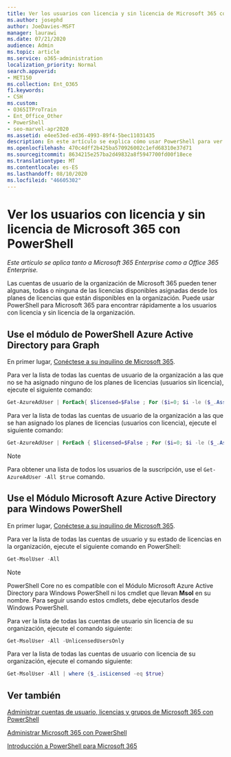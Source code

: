 ```yaml
---
title: Ver los usuarios con licencia y sin licencia de Microsoft 365 con PowerShell
ms.author: josephd
author: JoeDavies-MSFT
manager: laurawi
ms.date: 07/21/2020
audience: Admin
ms.topic: article
ms.service: o365-administration
localization_priority: Normal
search.appverid:
- MET150
ms.collection: Ent_O365
f1.keywords:
- CSH
ms.custom:
- O365ITProTrain
- Ent_Office_Other
- PowerShell
- seo-marvel-apr2020
ms.assetid: e4ee53ed-ed36-4993-89f4-5bec11031435
description: En este artículo se explica cómo usar PowerShell para ver cuentas de usuario de Microsoft 365 con licencia y sin licencia.
ms.openlocfilehash: 470c4dff2b425ba570926002c1efd68310e37d71
ms.sourcegitcommit: 8634215e257ba2d49832a8f5947700fd00f18ece
ms.translationtype: MT
ms.contentlocale: es-ES
ms.lasthandoff: 08/10/2020
ms.locfileid: "46605302"
---
```

# <a name="view-licensed-and-unlicensed-microsoft-365-users-with-powershell"></a>Ver los usuarios con licencia y sin licencia de Microsoft 365 con PowerShell

*Este artículo se aplica tanto a Microsoft 365 Enterprise como a Office 365 Enterprise.*

Las cuentas de usuario de la organización de Microsoft 365 pueden tener algunas, todas o ninguna de las licencias disponibles asignadas desde los planes de licencias que están disponibles en la organización. Puede usar PowerShell para Microsoft 365 para encontrar rápidamente a los usuarios con licencia y sin licencia de la organización.

## <a name="use-the-azure-active-directory-powershell-for-graph-module"></a>Use el módulo de PowerShell Azure Active Directory para Graph

En primer lugar, [Conéctese a su inquilino de Microsoft 365](connect-to-office-365-powershell.md#connect-with-the-azure-active-directory-powershell-for-graph-module).
 
Para ver la lista de todas las cuentas de usuario de la organización a las que no se ha asignado ninguno de los planes de licencias (usuarios sin licencia), ejecute el siguiente comando:
  
```powershell
Get-AzureAdUser | ForEach{ $licensed=$False ; For ($i=0; $i -le ($_.AssignedLicenses | Measure).Count ; $i++) { If( [string]::IsNullOrEmpty(  $_.AssignedLicenses[$i].SkuId ) -ne $True) { $licensed=$true } } ; If( $licensed -eq $false) { Write-Host $_.UserPrincipalName} }
```

Para ver la lista de todas las cuentas de usuario de la organización a las que se han asignado los planes de licencias (usuarios con licencia), ejecute el siguiente comando:
  
```powershell
Get-AzureAdUser | ForEach { $licensed=$False ; For ($i=0; $i -le ($_.AssignedLicenses | Measure).Count ; $i++) { If( [string]::IsNullOrEmpty(  $_.AssignedLicenses[$i].SkuId ) -ne $True) { $licensed=$true } } ; If( $licensed -eq $true) { Write-Host $_.UserPrincipalName} }
```

>[!Note]
>Para obtener una lista de todos los usuarios de la suscripción, use el `Get-AzureAdUser -All $true` comando.
>

## <a name="use-the-microsoft-azure-active-directory-module-for-windows-powershell"></a>Use el Módulo Microsoft Azure Active Directory para Windows PowerShell

En primer lugar, [Conéctese a su inquilino de Microsoft 365](connect-to-office-365-powershell.md#connect-with-the-microsoft-azure-active-directory-module-for-windows-powershell).

Para ver la lista de todas las cuentas de usuario y su estado de licencias en la organización, ejecute el siguiente comando en PowerShell:
  
```powershell
Get-MsolUser -All
```

>[!Note]
>PowerShell Core no es compatible con el Módulo Microsoft Azure Active Directory para Windows PowerShell ni los cmdlet que llevan **Msol** en su nombre. Para seguir usando estos cmdlets, debe ejecutarlos desde Windows PowerShell.
>

Para ver la lista de todas las cuentas de usuario sin licencia de su organización, ejecute el comando siguiente:
  
```powershell
Get-MsolUser -All -UnlicensedUsersOnly
```

Para ver la lista de todas las cuentas de usuario con licencia de su organización, ejecute el comando siguiente:
  
```powershell
Get-MsolUser -All | where {$_.isLicensed -eq $true}
```

## <a name="see-also"></a>Ver también

[Administrar cuentas de usuario, licencias y grupos de Microsoft 365 con PowerShell](manage-user-accounts-and-licenses-with-office-365-powershell.md)
  
[Administrar Microsoft 365 con PowerShell](manage-office-365-with-office-365-powershell.md)
  
[Introducción a PowerShell para Microsoft 365](getting-started-with-office-365-powershell.md)

